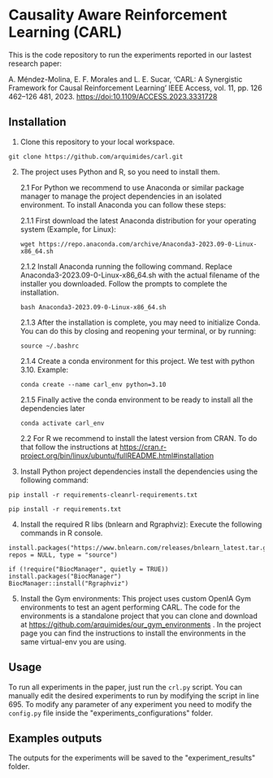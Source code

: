 # Causality Aware Reinforcement Learning (CARL)

This is the code repository to run the experiments reported in our lastest research paper:

A. Méndez-Molina, E. F. Morales and L. E. Sucar, ‘CARL: A Synergistic Framework for Causal Reinforcement Learning’ IEEE Access, vol. 11, pp. 126 462–126 481, 2023. [https://doi:10.1109/ACCESS.2023.3331728](doi:10.1109/ACCESS.2023.3331728)

<!-- You can download the paper [here](https://papers.ssrn.com/sol3/papers.cfm?abstract_id=4409869) at SSRN.
 ## Citation
 For early citation, please use:
 Méndez-Molina, Arquímides and Morales, Eduardo and L. Enrique, Sucar, Carl: A Synergistic Framework for Causal Reinforcement Learning. Available at SSRN: # https://ssrn.com/abstract=4409869 or http://dx.doi.org/10.2139/ssrn.4409869 -->

## Installation

1. Clone this repository to your local workspace.
```
git clone https://github.com/arquimides/carl.git
```

2. The project uses Python and R, so you need to install them.
    
    2.1 For Python we recommend to use Anaconda or similar package manager to manage the project dependencies in an isolated environment. To install Anaconda you can follow these steps:
    
    2.1.1 First download the latest Anaconda distribution for your operating system (Example, for Linux):
    ```
    wget https://repo.anaconda.com/archive/Anaconda3-2023.09-0-Linux-x86_64.sh
    ```
    2.1.2 Install Anaconda running the following command. Replace Anaconda3-2023.09-0-Linux-x86_64.sh with the actual filename of the installer you downloaded. Follow the prompts to complete the installation.
    ```
    bash Anaconda3-2023.09-0-Linux-x86_64.sh
    ```
    2.1.3 After the installation is complete, you may need to initialize Conda. You can do this by closing and reopening your terminal, or by running: 
    ```
    source ~/.bashrc
    ```
    2.1.4 Create a conda environment for this project. We test with python 3.10. Example:
    ```
    conda create --name carl_env python=3.10
    ```
    2.1.5 Finally active the conda environment to be ready to install all the dependencies later
    ```
    conda activate carl_env
    ```
    
    2.2 For R we recommend to install the latest version from CRAN. To do that follow the instructions at https://cran.r-project.org/bin/linux/ubuntu/fullREADME.html#installation
    
3. Install Python project dependencies install the dependencies using the following command:
```
pip install -r requirements-cleanrl-requirements.txt
``` 
```
pip install -r requirements.txt
```
4. Install the required R libs (bnlearn and Rgraphviz): Execute the following commands in R console.

```
install.packages("https://www.bnlearn.com/releases/bnlearn_latest.tar.gz", repos = NULL, type = "source")
```
```
if (!require("BiocManager", quietly = TRUE)) install.packages("BiocManager")
BiocManager::install("Rgraphviz")
```

5. Install the Gym environments: This project uses custom OpenIA Gym environments to test an agent performing CARL. The code for the environments is a standalone project that you can clone and download at https://github.com/arquimides/our_gym_environments . In the project page you can find the instructions to install the environments in the same virtual-env you are using.

## Usage

To run all experiments in the paper, just run the `crl.py` script. You can manually edit the desired experiments to run by modifying the script in line 695. To modify any parameter of any experiment you need to modify the `config.py` file inside the "experiments_configurations" folder.


## Examples outputs

The outputs for the experiments will be saved to the "experiment_results" folder.

